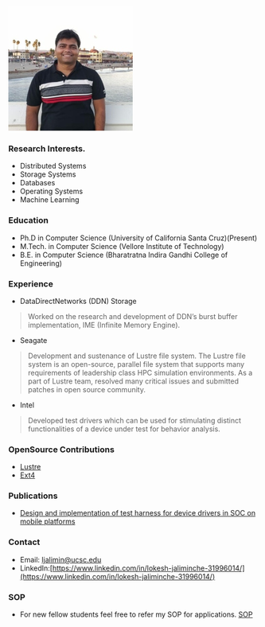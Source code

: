 ![My helpful screenshot](/assets/profile_pic_small.jpg)

### Research Interests.
* Distributed Systems<br/>
* Storage Systems<br/>
* Databases<br/>
* Operating Systems<br/>
* Machine Learning<br/>

### Education
* Ph.D in Computer Science (University of California Santa Cruz)(Present) <br/>
* M.Tech. in Computer Science (Vellore Institute of Technology) <br/>
* B.E. in Computer Science (Bharatratna Indira Gandhi College of Engineering) <br/>

### Experience
* DataDirectNetworks (DDN) Storage <br/>
> Worked on the research and development of DDN’s burst buffer implementation, IME (Infinite Memory Engine).<br/>
* Seagate <br/>
> Development and sustenance of Lustre file system. The Lustre file system is an open-source, parallel file system that supports many requirements of leadership class HPC simulation environments. As a part of Lustre team, resolved many critical issues and submitted patches in open source community.<br/>
* Intel <br/>
> Developed test drivers which can be used for stimulating distinct functionalities of a device under test for behavior analysis.<br/>


### OpenSource Contributions
* [Lustre](https://review.whamcloud.com/#/q/Lokesh+Jaliminche) <br/>
* [Ext4](https://patchwork.ozlabs.org/patch/559179/) <br/>

### Publications
* [Design and implementation of test harness for device drivers in SOC on mobile platforms](/assets/07050470.pdf)

### Contact
* Email: ljalimin@ucsc.edu <br/>
* LinkedIn:[https://www.linkedin.com/in/lokesh-jaliminche-31996014/](https://www.linkedin.com/in/lokesh-jaliminche-31996014/)

### SOP
* For new fellow students feel free to refer my SOP for applications. [SOP](/assets/Copy_of_SOP_UCSC.pdf)

